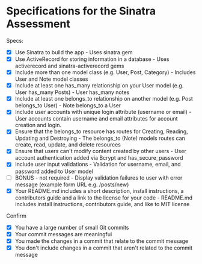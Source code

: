 # Specifications for the Sinatra Assessment

Specs:
- [x] Use Sinatra to build the app - Uses sinatra gem
- [x] Use ActiveRecord for storing information in a database - Uses activerecord and sinatra-activerecord gems
- [x] Include more than one model class (e.g. User, Post, Category) - Includes User and Note model classes
- [x] Include at least one has_many relationship on your User model (e.g. User has_many Posts) - User has_many notes
- [x] Include at least one belongs_to relationship on another model (e.g. Post belongs_to User) - Note belongs_to a User
- [x] Include user accounts with unique login attribute (username or email) - User accounts contain username and email attributes for account creation and login.
- [x] Ensure that the belongs_to resource has routes for Creating, Reading, Updating and Destroying - The belongs_to (Note) models routes can create, read, update, and delete resources
- [x] Ensure that users can't modify content created by other users -  User account authentication added via Bcrypt and has_secure_password
- [x] Include user input validations - Validation for username, email, and password added to User model
- [ ] BONUS - not required - Display validation failures to user with error message (example form URL e.g. /posts/new)
- [x] Your README.md includes a short description, install instructions, a contributors guide and a link to the license for your code - README.md includes install instructions, contributors guide, and like to MIT license

Confirm
- [x] You have a large number of small Git commits
- [x] Your commit messages are meaningful
- [x] You made the changes in a commit that relate to the commit message
- [x] You don't include changes in a commit that aren't related to the commit message

